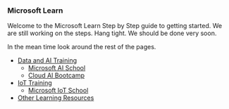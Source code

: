 <a name="mslearn"></a>
### Microsoft Learn

Welcome to the Microsoft Learn Step by Step guide to getting started. We are still working on the steps. Hang tight. We should be done very soon.

In the mean time look around the rest of the pages.

- [Data and AI Training](./Data_and_AI_Training.md#)
   - [Microsoft AI School](./Data_and_AI_Training.md#aischool)
   - [Cloud AI Bootcamp](./Data_and_AI_Training.md#learnaibootcamp)
 - [IoT Training](./IoT_Training.md#iottraining)
   - [Microsoft IoT School](./IoT_Training.md#iotschool)
  - [Other Learning Resources](./OtherResources.md#)
